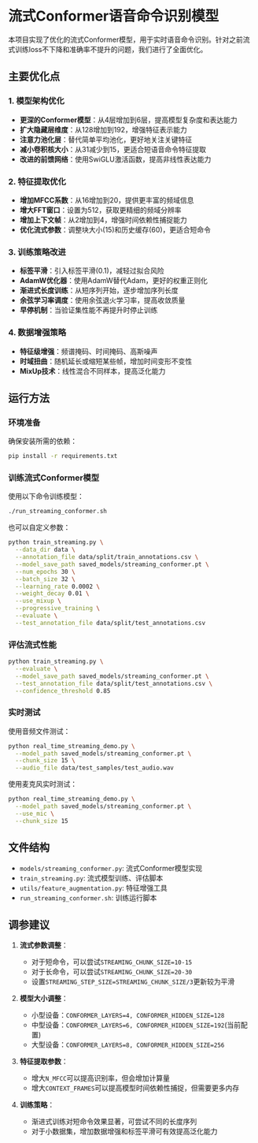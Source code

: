 # 流式Conformer语音命令识别模型

本项目实现了优化的流式Conformer模型，用于实时语音命令识别。针对之前流式训练loss不下降和准确率不提升的问题，我们进行了全面优化。

## 主要优化点

### 1. 模型架构优化
- **更深的Conformer模型**：从4层增加到6层，提高模型复杂度和表达能力
- **扩大隐藏层维度**：从128增加到192，增强特征表示能力
- **注意力池化层**：替代简单平均池化，更好地关注关键特征
- **减小卷积核大小**：从31减少到15，更适合短语音命令特征提取
- **改进的前馈网络**：使用SwiGLU激活函数，提高非线性表达能力

### 2. 特征提取优化
- **增加MFCC系数**：从16增加到20，提供更丰富的频域信息
- **增大FFT窗口**：设置为512，获取更精细的频域分辨率
- **增加上下文帧**：从2增加到4，增强时间依赖性捕捉能力
- **优化流式参数**：调整块大小(15)和历史缓存(60)，更适合短命令

### 3. 训练策略改进
- **标签平滑**：引入标签平滑(0.1)，减轻过拟合风险
- **AdamW优化器**：使用AdamW替代Adam，更好的权重正则化
- **渐进式长度训练**：从短序列开始，逐步增加序列长度
- **余弦学习率调度**：使用余弦退火学习率，提高收敛质量
- **早停机制**：当验证集性能不再提升时停止训练

### 4. 数据增强策略
- **特征级增强**：频谱掩码、时间掩码、高斯噪声
- **时域扭曲**：随机延长或缩短某些帧，增加时间变形不变性
- **MixUp技术**：线性混合不同样本，提高泛化能力

## 运行方法

### 环境准备
确保安装所需的依赖：
```bash
pip install -r requirements.txt
```

### 训练流式Conformer模型
使用以下命令训练模型：
```bash
./run_streaming_conformer.sh
```

也可以自定义参数：
```bash
python train_streaming.py \
  --data_dir data \
  --annotation_file data/split/train_annotations.csv \
  --model_save_path saved_models/streaming_conformer.pt \
  --num_epochs 30 \
  --batch_size 32 \
  --learning_rate 0.0002 \
  --weight_decay 0.01 \
  --use_mixup \
  --progressive_training \
  --evaluate \
  --test_annotation_file data/split/test_annotations.csv
```

### 评估流式性能
```bash
python train_streaming.py \
  --evaluate \
  --model_save_path saved_models/streaming_conformer.pt \
  --test_annotation_file data/split/test_annotations.csv \
  --confidence_threshold 0.85
```

### 实时测试
使用音频文件测试：
```bash
python real_time_streaming_demo.py \
  --model_path saved_models/streaming_conformer.pt \
  --chunk_size 15 \
  --audio_file data/test_samples/test_audio.wav
```

使用麦克风实时测试：
```bash
python real_time_streaming_demo.py \
  --model_path saved_models/streaming_conformer.pt \
  --use_mic \
  --chunk_size 15
```

## 文件结构
- `models/streaming_conformer.py`: 流式Conformer模型实现
- `train_streaming.py`: 流式模型训练、评估脚本
- `utils/feature_augmentation.py`: 特征增强工具
- `run_streaming_conformer.sh`: 训练运行脚本

## 调参建议

1. **流式参数调整**：
   - 对于短命令，可以尝试`STREAMING_CHUNK_SIZE=10-15`
   - 对于长命令，可以尝试`STREAMING_CHUNK_SIZE=20-30`
   - 设置`STREAMING_STEP_SIZE=STREAMING_CHUNK_SIZE/3`更新较为平滑

2. **模型大小调整**：
   - 小型设备：`CONFORMER_LAYERS=4, CONFORMER_HIDDEN_SIZE=128`
   - 中型设备：`CONFORMER_LAYERS=6, CONFORMER_HIDDEN_SIZE=192`(当前配置)
   - 大型设备：`CONFORMER_LAYERS=8, CONFORMER_HIDDEN_SIZE=256`

3. **特征提取参数**：
   - 增大`N_MFCC`可以提高识别率，但会增加计算量
   - 增大`CONTEXT_FRAMES`可以提高模型时间依赖性捕捉，但需要更多内存

4. **训练策略**：
   - 渐进式训练对短命令效果显著，可尝试不同的长度序列
   - 对于小数据集，增加数据增强和标签平滑可有效提高泛化能力 